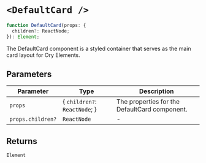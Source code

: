 # `<DefaultCard />`

```ts
function DefaultCard(props: {
  children?: ReactNode;
}): Element;
```

The DefaultCard component is a styled container that serves as the main card layout for Ory Elements.

## Parameters

| Parameter | Type | Description |
| ------ | ------ | ------ |
| `props` | \{ `children?`: `ReactNode`; \} | The properties for the DefaultCard component. |
| `props.children?` | `ReactNode` | - |

## Returns

`Element`
